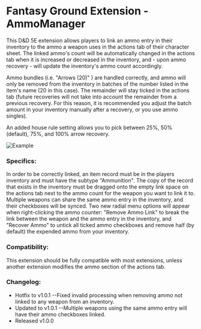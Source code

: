 # Fantasy Ground Extension - AmmoManager

This D&D 5E extension allows players to link an ammo entry in their inventory to the ammo a weapon uses in the actions tab of their character sheet. The linked ammo's count will be automatically changed in the actions tab when it is increased or decreased in the inventory, and - upon ammo recovery - will update the inventory's ammo count accordingly.

Ammo bundles (i.e. "Arrows (20)" ) are handled correctly, and ammo will only be removed from the inventory in batches of the number listed in the item's name (20 in this case). The remainder will stay ticked in the actions tab (future recoveries will not take into account the remainder from a previous recovery. For this reason, it is recommended you adjust the batch amount in your inventory manually after a recovery, or you use ammo singles).

An added house rule setting allows you to pick between 25%, 50% (default), 75%, and 100% arrow recovery.

![Example](https://i.imgur.com/nmSlb1v.gif)

### Specifics:
In order to be correctly linked, an item record must be in the players inventory and must have the subtype "Ammunition". The copy of the record that exists in the inventory must be dragged onto the empty link space on the actions tab next to the ammo count for the weapon you want to link it to. Multiple weapons can share the same ammo entry in the inventory, and their checkboxes will be synced. Two new radial menu options will appear when right-clicking the ammo counter: "Remove Ammo Link" to break the link between the weapon and the ammo entry in the inventory, and "Recover Ammo" to untick all ticked ammo checkboxes and remove half (by default) the expended ammo from your inventory.

### Compatibility:
This extension should be fully compatible with most extensions, unless another extension modifies the ammo section of the actions tab.

### Changelog:
- Hotfix to v1.0.1
--Fixed invalid processing when removing ammo not linked to any weapon from an inventory.
- Updated to v1.0.1
--Multiple weapons using the same ammo entry will have their ammo checkboxes linked.
- Released v1.0.0 
